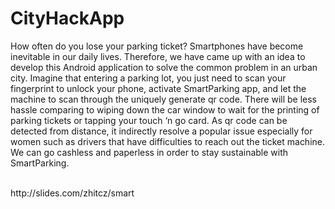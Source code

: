 # CityHackApp

How often do you lose your parking ticket? Smartphones have become inevitable in our daily lives. Therefore, we have came 
up with an idea to develop this Android application to solve the common problem in an urban city. Imagine that entering a parking lot, you just need to scan your fingerprint to unlock your phone, activate SmartParking app, 
and let the machine to scan through the uniquely generate qr code. There will be less hassle comparing to wiping down the car 
window to wait for the printing of parking tickets or tapping your touch ‘n go card. As qr code can be detected from distance, 
it indirectly resolve a popular issue especially for women such as drivers that have difficulties to reach out the ticket machine.
We can go cashless and paperless in order to stay sustainable with SmartParking.

</br>
http://slides.com/zhitcz/smart
